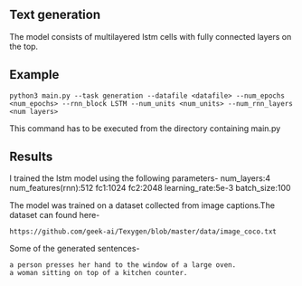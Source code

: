 ## Text generation

The model consists of multilayered lstm cells with fully connected layers on the top.

## Example
```
python3 main.py --task generation --datafile <datafile> --num_epochs <num_epochs> --rnn_block LSTM --num_units <num_units> --num_rnn_layers <num layers>
```
This command has to be executed from the directory containing main.py

## Results
I trained the lstm model using the following parameters-
num_layers:4
num_features(rnn):512
fc1:1024
fc2:2048
learning_rate:5e-3
batch_size:100

The model was trained on a dataset collected from image captions.The dataset can found here-
```
https://github.com/geek-ai/Texygen/blob/master/data/image_coco.txt
```
Some of the generated sentences-
```
a person presses her hand to the window of a large oven.
a woman sitting on top of a kitchen counter.
```


